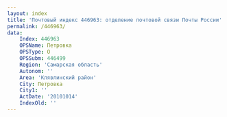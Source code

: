 ```yaml
---
layout: index
title: 'Почтовый индекс 446963: отделение почтовой связи Почты России'
permalink: /446963/
data:
    Index: 446963
    OPSName: Петровка
    OPSType: О
    OPSSubm: 446499
    Region: 'Самарская область'
    Autonom: ''
    Area: 'Клявлинский район'
    City: Петровка
    City1: ''
    ActDate: '20101014'
    IndexOld: ''
---
```

